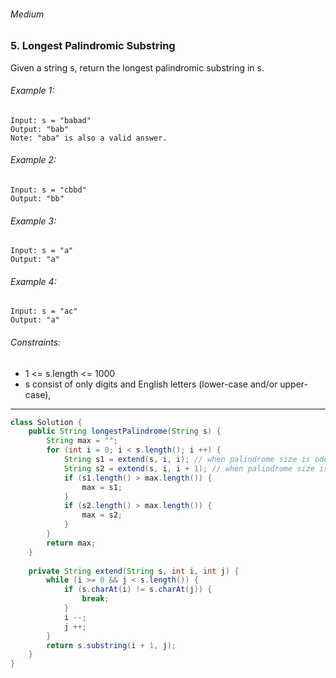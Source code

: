 ###### Medium

### 5. Longest Palindromic Substring

Given a string s, return the longest palindromic substring in s.

 

###### Example 1:
```
Input: s = "babad"
Output: "bab"
Note: "aba" is also a valid answer.
```
###### Example 2:
```
Input: s = "cbbd"
Output: "bb"
```
###### Example 3:
```
Input: s = "a"
Output: "a"
```
###### Example 4:
```
Input: s = "ac"
Output: "a"
```

###### Constraints:

* 1 <= s.length <= 1000
* s consist of only digits and English letters (lower-case and/or upper-case),

***

```java
class Solution {
    public String longestPalindrome(String s) {
        String max = "";
        for (int i = 0; i < s.length(); i ++) {
            String s1 = extend(s, i, i); // when palindrome size is odd
            String s2 = extend(s, i, i + 1); // when palindrome size is even
            if (s1.length() > max.length()) {
                max = s1;
            }
            if (s2.length() > max.length()) {
                max = s2;
            }
        }
        return max;
    }
    
    private String extend(String s, int i, int j) {
        while (i >= 0 && j < s.length()) {
            if (s.charAt(i) != s.charAt(j)) {
                break;
            }
            i --;
            j ++;
        }
        return s.substring(i + 1, j);
    }
}
```
